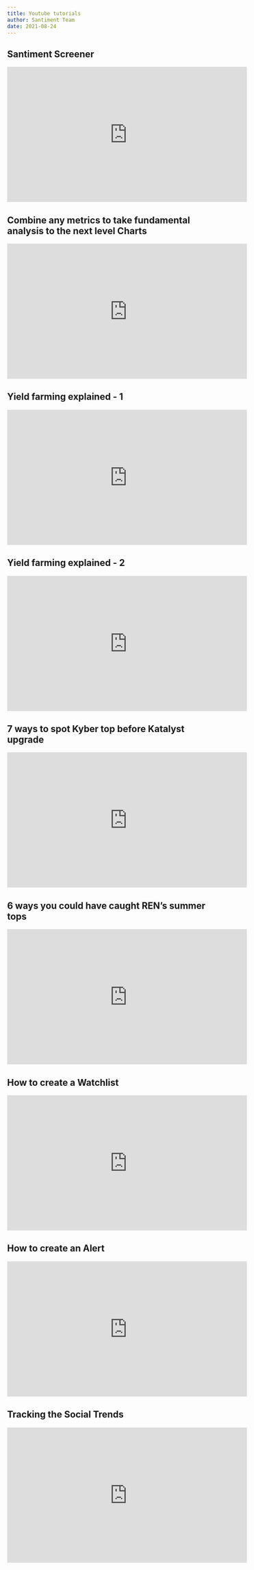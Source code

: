```yaml
---
title: Youtube tutorials
author: Santiment Team
date: 2021-08-24
---
```



## Santiment Screener
<iframe width="560" height="315" src="https://www.youtube.com/embed/4H5FlcJwi5A" frameborder="0" allow="accelerometer; autoplay; encrypted-media; gyroscope; picture-in-picture" allowfullscreen></iframe>


## Combine any metrics to take fundamental analysis to the next level **Charts**
<iframe width="560" height="315" src="https://www.youtube.com/embed/58EeGvnwuH8" frameborder="0" allow="accelerometer; autoplay; encrypted-media; gyroscope; picture-in-picture" allowfullscreen></iframe>


## Yield farming explained - 1
<iframe width="560" height="315" src="https://www.youtube.com/embed/Qpukb2xaFJU" frameborder="0" allow="accelerometer; autoplay; encrypted-media; gyroscope; picture-in-picture" allowfullscreen></iframe>


## Yield farming explained - 2
<iframe width="560" height="315" src="https://www.youtube.com/embed/6D-GiHO9rL4" frameborder="0" allow="accelerometer; autoplay; encrypted-media; gyroscope; picture-in-picture" allowfullscreen></iframe>


## 7 ways to spot Kyber top before Katalyst upgrade
<iframe width="560" height="315" src="https://www.youtube.com/embed/yLlg4026-Xc" frameborder="0" allow="accelerometer; autoplay; encrypted-media; gyroscope; picture-in-picture" allowfullscreen></iframe>


## 6 ways you could have caught REN’s summer tops
<iframe width="560" height="315" src="https://www.youtube.com/embed/cVMKD7Rk_ls" frameborder="0" allow="accelerometer; autoplay; encrypted-media; gyroscope; picture-in-picture" allowfullscreen></iframe>


## How to create a Watchlist
<iframe width="560" height="315" src="https://www.youtube.com/embed/yzo1gxoTFsk" frameborder="0" allow="accelerometer; autoplay; encrypted-media; gyroscope; picture-in-picture" allowfullscreen></iframe>


## How to create an Alert
<iframe width="560" height="315" src="https://www.youtube.com/embed/mjImmjeYEVI" frameborder="0" allow="accelerometer; autoplay; encrypted-media; gyroscope; picture-in-picture" allowfullscreen></iframe>


## Tracking the Social Trends
<iframe width="560" height="315" src="https://www.youtube.com/embed/AsZRjm9x5HI" frameborder="0" allow="accelerometer; autoplay; encrypted-media; gyroscope; picture-in-picture" allowfullscreen></iframe>

